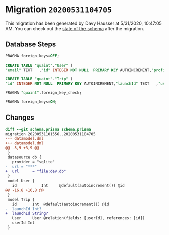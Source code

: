 # Migration `20200531104705`

This migration has been generated by Davy Hausser at 5/31/2020, 10:47:05 AM.
You can check out the [state of the schema](./schema.prisma) after the migration.

## Database Steps

```sql
PRAGMA foreign_keys=OFF;

CREATE TABLE "quaint"."User" (
"email" TEXT   ,"id" INTEGER NOT NULL  PRIMARY KEY AUTOINCREMENT,"profileImage" TEXT   ,"token" TEXT   )

CREATE TABLE "quaint"."Trip" (
"id" INTEGER NOT NULL  PRIMARY KEY AUTOINCREMENT,"launchId" TEXT   ,"userId" INTEGER NOT NULL  ,FOREIGN KEY ("userId") REFERENCES "User"("id") ON DELETE CASCADE ON UPDATE CASCADE)

PRAGMA "quaint".foreign_key_check;

PRAGMA foreign_keys=ON;
```

## Changes

```diff
diff --git schema.prisma schema.prisma
migration 20200531101556..20200531104705
--- datamodel.dml
+++ datamodel.dml
@@ -3,9 +3,9 @@
 }
 datasource db {
   provider = "sqlite"
-  url = "***"
+  url      = "file:dev.db"
 }
 model User {
   id           Int     @default(autoincrement()) @id
@@ -16,8 +16,8 @@
 }
 model Trip {
   id       Int  @default(autoincrement()) @id
-  launchId Int?
+  launchId String?
   User     User @relation(fields: [userId], references: [id])
   userId Int
 }
```


